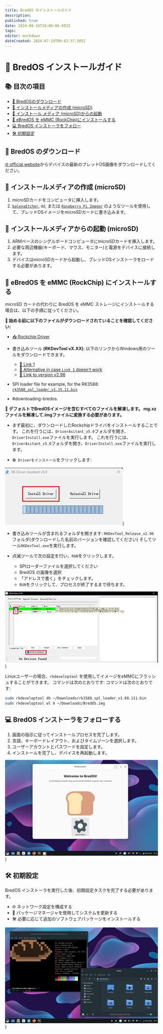```yaml
---
title: BredOS のインストールガイド
description:
published: true
date: 2024-08-16T10:06:04.691Z
tags:
editor: markdown
dateCreated: 2024-07-19T00:42:37.505Z
---
```


# 🍞 BredOS インストールガイド

## 📚 目次の項目

- [🔽 BredOSのダウンロード](#downloading-bredos)
- [💽 インストールメディアの作成 (microSD)](#creating-the-installation-media-microsd)
- [🚀 インストール メディア (microSD)からの起動](#booting-from-the-installation-media-microsd)
- [💾 eBredOS を eMMC (RockChip)にインストールする](#installing-bredos-to-emmc-rockchip)
- [💻 BredOS インストーラをフォロー](#follow-bredos-installer)
- [🛠️ 初期設定](#initial-configuration)

## 🔽 BredOS のダウンロード

[🌐 official website](https://bredos.org/download.html)からデバイスの最新のブレッドOS画像をダウンロードしてください。

## 💽 インストールメディアの作成 (microSD)

1. microSDカードをコンピュータに挿入します。
2. [`balenaEtcher`](https://etcher.balena.io/), `dd`, または [`Raspberry Pi Imager`](https://www.raspberrypi.com/software/) のようなツールを使用して、ブレッドOSイメージをmicroSDカードに書き込みます。

## 🚀 インストールメディアからの起動 (microSD)

1. ARMベースのシングルボードコンピュータにmicroSDカードを挿入します。
2. 必要な周辺機器(キーボード、マウス、モニター)と電源をデバイスに接続します。
3. デバイスはmicroSDカードから起動し、ブレッドOSインストーラをロードする必要があります。

## 💾 eBredOS を eMMC (RockChip) にインストールする

microSD カードの代わりに BredOS を eMMC ストレージにインストールする場合は、以下の手順に従ってください。

**📝 始める前に以下のファイルがダウンロードされていることを確認してください:**

- [📥 Rockchip Driver](https://dl.radxa.com/tools/windows/DriverAsitant_v5.0.zip)

- 書き込みツール **(RKDevTool vX.XX)**: 以下のリンクからWindows用のツールをダウンロードできます。
  - [🔗 Link 1](https://docs.radxa.com/en/compute-module/cm5/radxa-os/low-level-dev/rkdevtool)
  - [🔗 Alternative in case `Link 1` doesn't work](https://dl.radxa.com/tools/windows/)
  - [🔗 Link to version v2.96](https://dl.radxa.com/tools/windows/RKDevTool_Release_v2.96_zh.zip)

- SPI loader file for example, for the RK3588: [`rk3588_spl_loader_v1.15.11.bin`](https://dl.radxa.com/rock5/sw/images/loader/rk3588_spl_loader_v1.15.11.bin)

- #downloading-bredos.

**📂 デフォルトでBredOSイメージを含むすべてのファイルを解凍します。 mg.xzファイルを解凍して.imgファイルに変換する必要があります。**

- まず最初に、ダウンロードしたRockchipドライバをインストールすることです。 これを行うには、`DriverAsitant_v5.0`フォルダを開き、`DriverInstall.exe`ファイルを実行します。 これを行うには、`DriverAsitant_v5.0`フォルダを開き、`DriverInstall.exe`ファイルを実行します。

- `🟢 Driverをインストール`をクリックします:

![](https://github.com/LinuxDroidMaster/Fydetab-Duo-DroidMaster-wiki/raw/main/Images/Android/AOSP/install_drivers.png))

- 書き込みツールが含まれるフォルダを開きます: `RKDevTool_Release_v2.96` フォルダ(ダウンロードした名前のバージョンを確認してください) そしてツール`RKDevTool.exe`を実行します。

- 点滅ツールで次の設定を行い、`RUN`をクリックします。
  - SPIローダーファイルを選択してください
  - BredOS の画像を選択
  - 「アドレスで書く」をチェックします。
  - `RUN`をクリックして、プロセスが終了するまで待ちます。

![](https://github.com/LinuxDroidMaster/Fydetab-Duo-DroidMaster-wiki/raw/main/Images/Linux/BredOS/flashing_tool_config.png))

Linuxユーザーの場合、`rkdeveloptool` を使用してイメージをeMMCにフラッシュすることができます。 コマンドは次のとおりです: コマンドは次のとおりです:

```bash
sudo rkdeveloptool db ~/Downloads/rk3588_spl_loader_v1.09.111.bin
sudo rkdeveloptool wl 0 ~/Downloads/BredOS.img
```

## 💻 BredOS インストーラをフォローする

1. 画面の指示に従ってインストールプロセスを完了します。
2. 言語、キーボードレイアウト、およびタイムゾーンを選択します。
3. ユーザーアカウントとパスワードを設定します。
4. インストールを完了し、デバイスを再起動します。

![](https://github.com/LinuxDroidMaster/Fydetab-Duo-DroidMaster-wiki/raw/main/Images/Linux/BredOS/breDOS_installer.jpg))

## 🛠️ 初期設定

BredOS インストーラを実行した後、初期設定タスクを完了する必要があります。

- 🌐 ネットワーク設定を構成する
- 🔄 パッケージマネージャを使用してシステムを更新する
- 🛠️ 必要に応じて追加のソフトウェアパッケージをインストールする

![](https://github.com/LinuxDroidMaster/Fydetab-Duo-DroidMaster-wiki/raw/main/Images/Linux/BredOS/preview.jpg))